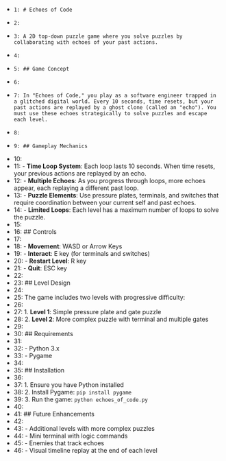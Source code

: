 +     1: # Echoes of Code
+     2:
+     3: A 2D top-down puzzle game where you solve puzzles by collaborating with echoes of your past actions.
+     4:
+     5: ## Game Concept
+     6:
+     7: In "Echoes of Code," you play as a software engineer trapped in a glitched digital world. Every 10 seconds, time resets, but your past actions are replayed by a ghost clone (called an "echo"). You must use these echoes strategically to solve puzzles and escape each level.
+     8:
+     9: ## Gameplay Mechanics
+    10:
+    11: - **Time Loop System**: Each loop lasts 10 seconds. When time resets, your previous actions are replayed by an echo.
+    12: - **Multiple Echoes**: As you progress through loops, more echoes appear, each replaying a different past loop.
+    13: - **Puzzle Elements**: Use pressure plates, terminals, and switches that require coordination between your current self and past echoes.
+    14: - **Limited Loops**: Each level has a maximum number of loops to solve the puzzle.
+    15:
+    16: ## Controls
+    17:
+    18: - **Movement**: WASD or Arrow Keys
+    19: - **Interact**: E key (for terminals and switches)
+    20: - **Restart Level**: R key
+    21: - **Quit**: ESC key
+    22:
+    23: ## Level Design
+    24:
+    25: The game includes two levels with progressive difficulty:
+    26:
+    27: 1. **Level 1**: Simple pressure plate and gate puzzle
+    28: 2. **Level 2**: More complex puzzle with terminal and multiple gates
+    29:
+    30: ## Requirements
+    31:
+    32: - Python 3.x
+    33: - Pygame
+    34:
+    35: ## Installation
+    36:
+    37: 1. Ensure you have Python installed
+    38: 2. Install Pygame: `pip install pygame`
+    39: 3. Run the game: `python echoes_of_code.py`
+    40:
+    41: ## Future Enhancements
+    42:
+    43: - Additional levels with more complex puzzles
+    44: - Mini terminal with logic commands
+    45: - Enemies that track echoes
+    46: - Visual timeline replay at the end of each level